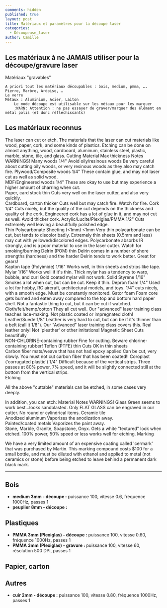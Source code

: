 ```yaml
---
comments: hidden
published: true
layout: post
title: Matériaux et paramètres pour la découpe laser
categories:
  - Découpeuse_laser
author: Camille
---
```

## Les matériaux à ne JAMAIS utiliser pour la découpe/gravure laser

Matériaux "gravables"

    A priori tout les matériaux découpables : bois, medium, pmma, ….
    Pierre, Marbre, Ardoise, …
    Le verre
    Métaux : Aluminium, Acier, Laiton
        Le mode découpe est utilisable sur les métaux pour les marquer
        :WARN: Attention : ne pas essayer de graver/marquer des élément en métal polis (et donc réfléchissants)

## Les matériaux reconnus

The laser can cut or etch. The materials that the laser can cut materials like wood, paper, cork, and some kinds of plastics. Etching can be done on almost anything, wood, cardboard, aluminum, stainless steel, plastic, marble, stone, tile, and glass.
Cutting
Material 	Max thickness 	Notes 	WARNINGS!
Many woods 	1/4" 	Avoid oily/resinous woods 	Be very careful about cutting oily woods, or very resinous woods as they also may catch fire.
Plywood/Composite woods 	1/4" 	These contain glue, and may not laser cut as well as solid wood. 	
MDF/Engineered woods 	1/4" 	These are okay to use but may experience a higher amount of charring when cut. 	
Paper, card stock 	thin 	Cuts very well on the laser cutter, and also very quickly. 	
Cardboard, carton 	thicker 	Cuts well but may catch fire. 	Watch for fire.
Cork 	1/4" 	Cuts nicely, but the quality of the cut depends on the thickness and quality of the cork. Engineered cork has a lot of glue in it, and may not cut as well. 	Avoid thicker cork.
Acrylic/Lucite/Plexiglas/PMMA 	1/2" 	Cuts extremely well leaving a beautifully polished edge. 	
Thin Polycarbonate Sheeting (<1mm) 	<1mm 	Very thin polycarbonate can be cut, but tends to discolor badly. Extremely thin sheets (0.5mm and less) may cut with yellowed/discolored edges. Polycarbonate absorbs IR strongly, and is a poor material to use in the laser cutter. 	Watch for smoking/burning
Delrin (POM) 	thin 	Delrin comes in a number of shore strengths (hardness) and the harder Delrin tends to work better. Great for gears! 	
Kapton tape (Polyimide) 	1/16" 	Works well, in thin sheets and strips like tape. 	
Mylar 	1/16" 	Works well if it's thin. Thick mylar has a tendency to warp, bubble, and curl 	Gold coated mylar will not work.
Solid Styrene 	1/16" 	Smokes a lot when cut, but can be cut. 	Keep it thin.
Depron foam 	1/4" 	Used a lot for hobby, RC aircraft, architectural models, and toys. 1/4" cuts nicely, with a smooth edge. 	Must be constantly monitored.
Gator foam 		Foam core gets burned and eaten away compared to the top and bottom hard paper shell. 	Not a fantastic thing to cut, but it can be cut if watched.
Cloth/felt/hemp/cotton 		They all cut well. Our "advanced" laser training class teaches lace-making. 	Not plastic coated or impregnated cloth!
Leather/Suede 	1/8" 	Leather is very hard to cut, but can be if it's thinner than a belt (call it 1/8"). Our "Advanced" laser training class covers this. 	Real leather only! Not 'pleather' or other imitations!
Magnetic Sheet 		Cuts beautifully 	
NON-CHLORINE-containing rubber 		Fine for cutting. 	Beware chlorine-containing rubber!
Teflon (PTFE) 	thin 	Cuts OK in thin sheets 	
Carbon fiber mats/weave
that has not had epoxy applied 		Can be cut, very slowly. 	You must not cut carbon fiber that has been coated!!
Coroplast ('corrugated plastic') 	1/4" 	Difficult because of the vertical strips. Three passes at 80% power, 7% speed, and it will be slightly connected still at the bottom from the vertical strips. 	
Etching

All the above "cuttable" materials can be etched, in some cases very deeply.

In addition, you can etch:
Material 	Notes 	WARNINGS!
Glass 	Green seems to work best...looks sandblasted. 	Only FLAT GLASS can be engraved in our cutter. No round or cylindrical items.
Ceramic tile 		
Anodized aluminum 	Vaporizes the anodization away. 	
Painted/coated metals 	Vaporizes the paint away. 	
Stone, Marble, Granite, Soapstone, Onyx. 	Gets a white "textured" look when etched. 	100% power, 50% speed or less works well for etching.
Marking

We have a very limited amount of an expensive coating called 'cermark' that was purchased by Martin. This marking compound costs $100 for a small bottle, and must be diluted with ethanol and applied to metal (not ceramics or stone) before being etched to leave behind a permanent dark black mark. 

---

## Bois

* **medium 3mm - découpe :** puissance 100, vitesse 0.6, fréquence 1000Hz, passes 1
* **peuplier 8mm - découpe :** 

## Plastiques

* **PMMA 3mm (Plexiglas) - découpe :** puissance 100, vitesse 0.60, fréquence 1000Hz, passes 1
* **PMMA 3mm (Plexiglas) - gravure :** puissance 100, vitesse 60, résolution 500 DPI, passes 1

## Papier, carton

## Autres

* **cuir 2mm - découpe :** puissance 100, vitesse 0.80, fréquence 1000Hz, passes 1
